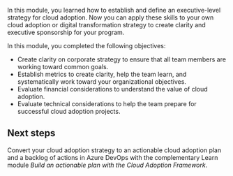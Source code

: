 In this module, you learned how to establish and define an executive-level strategy for cloud adoption. Now you can apply these skills to your own cloud adoption or digital transformation strategy to create clarity and executive sponsorship for your program.

In this module, you completed the following objectives:

- Create clarity on corporate strategy to ensure that all team members are working toward common goals. 
- Establish metrics to create clarity, help the team learn, and systematically work toward your organizational objectives.
- Evaluate financial considerations to understand the value of cloud adoption.
- Evaluate technical considerations to help the team prepare for successful cloud adoption projects.

## Next steps

Convert your cloud adoption strategy to an actionable cloud adoption plan and a backlog of actions in Azure DevOps with the complementary Learn module *Build an actionable plan with the Cloud Adoption Framework*.
